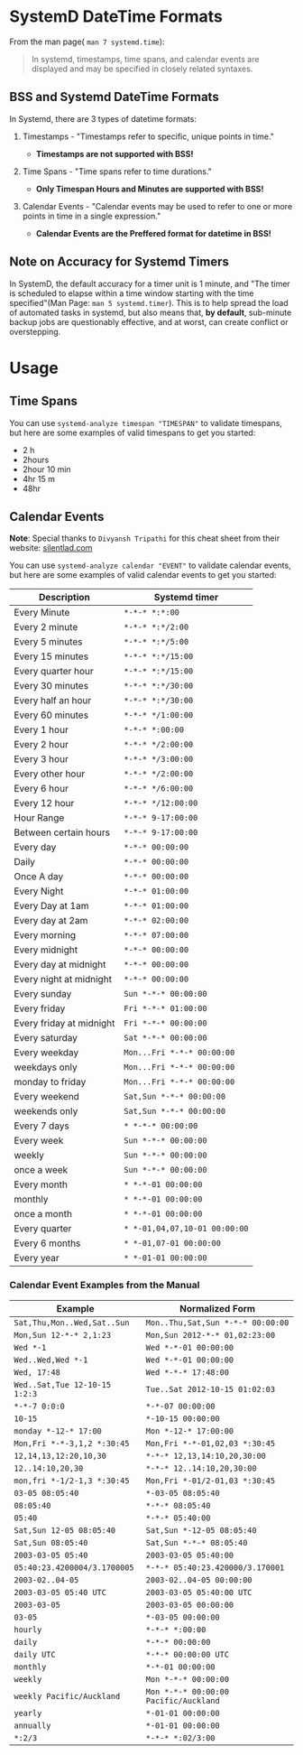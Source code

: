 # SystemD DateTime Formats

From the man page( `man 7 systemd.time`): 

> In systemd, timestamps, time spans, and calendar events are displayed and may be specified in closely related syntaxes.


## BSS and Systemd DateTime Formats
In Systemd, there are 3 types of datetime formats:

1. Timestamps - "Timestamps refer to specific, unique points in time."  
    - **Timestamps are not supported with BSS!**

2. Time Spans - "Time spans refer to time durations." 
    - **Only Timespan Hours and Minutes are supported with BSS!**

3. Calendar Events - "Calendar events may be used to refer to one or more points in time in a single expression."
    - **Calendar Events are the Preffered format for datetime in BSS!**

## Note on Accuracy for Systemd Timers

In SystemD, the default accuracy for a timer unit is 1 minute, and "The timer is scheduled to elapse within a time window starting with the time specified"(Man Page: `man 5 systemd.timer`). This is to help spread the load of automated tasks in systemd, but also means that, **by default**, sub-minute backup jobs are questionably effective, and at worst, can create conflict or overstepping. 

# Usage

## Time Spans

You can use `systemd-analyze timespan "TIMESPAN"` to validate timespans, but here are some examples of valid timespans to get you started:

- 2 h
- 2hours
- 2hour 10 min
- 4hr 15 m
- 48hr

## Calendar Events

**Note**: Special thanks to `Divyansh Tripathi` for this cheat sheet from their website: [silentlad.com](https://silentlad.com/systemd-timers-oncalendar-(cron)-format-explained)

You can use `systemd-analyze calendar "EVENT"` to validate calendar events, but here are some examples of valid calendar events to get you started:

| Description |Systemd timer|
|---|---|
|Every Minute|`*-*-* *:*:00`|
|Every 2 minute|`*-*-* *:*/2:00`|
|Every 5 minutes|`*-*-* *:*/5:00`|
|Every 15 minutes|`*-*-* *:*/15:00`|
|Every quarter hour|`*-*-* *:*/15:00`|
|Every 30 minutes|`*-*-* *:*/30:00`|
|Every half an hour|`*-*-* *:*/30:00`|
|Every 60 minutes|`*-*-* */1:00:00`|
|Every 1 hour|`*-*-* *:00:00`|
|Every 2 hour|`*-*-* */2:00:00`|
|Every 3 hour|`*-*-* */3:00:00`|
|Every other hour|`*-*-* */2:00:00`|
|Every 6 hour|`*-*-* */6:00:00`|
|Every 12 hour|`*-*-* */12:00:00`|
|Hour Range|`*-*-* 9-17:00:00`|
|Between certain hours|`*-*-* 9-17:00:00`|
|Every day|`*-*-* 00:00:00`|
|Daily|`*-*-* 00:00:00`|
|Once A day|`*-*-* 00:00:00`|
|Every Night|`*-*-* 01:00:00`|
|Every Day at 1am|`*-*-* 01:00:00`|
|Every day at 2am|`*-*-* 02:00:00`|
|Every morning|`*-*-* 07:00:00`|
|Every midnight|`*-*-* 00:00:00`|
|Every day at midnight|`*-*-* 00:00:00`|
|Every night at midnight|`*-*-* 00:00:00`|
|Every sunday|`Sun *-*-* 00:00:00`|
|Every friday|`Fri *-*-* 01:00:00`|
|Every friday at midnight|`Fri *-*-* 00:00:00`|
|Every saturday|`Sat *-*-* 00:00:00`|
|Every weekday|`Mon...Fri *-*-* 00:00:00`|
|weekdays only|`Mon...Fri *-*-* 00:00:00`|
|monday to friday|`Mon...Fri *-*-* 00:00:00`|
|Every weekend|`Sat,Sun *-*-* 00:00:00`|
|weekends only|`Sat,Sun *-*-* 00:00:00`|
|Every 7 days|`* *-*-* 00:00:00`|
|Every week|`Sun *-*-* 00:00:00`|
|weekly|`Sun *-*-* 00:00:00`|
|once a week|`Sun *-*-* 00:00:00`|
|Every month|`* *-*-01 00:00:00`|
|monthly|`* *-*-01 00:00:00`|
|once a month|`* *-*-01 00:00:00`|
|Every quarter|`* *-01,04,07,10-01 00:00:00`|
|Every 6 months|`* *-01,07-01 00:00:00`|
|Every year|`* *-01-01 00:00:00`|

### Calendar Event Examples from the Manual

| Example | Normalized Form |
| - | - |
| `Sat,Thu,Mon..Wed,Sat..Sun` | `Mon..Thu,Sat,Sun *-*-* 00:00:00`|
| `Mon,Sun 12-*-* 2,1:23`| `Mon,Sun 2012-*-* 01,02:23:00` |
| `Wed *-1` | `Wed *-*-01 00:00:00`|
| `Wed..Wed,Wed *-1`| `Wed *-*-01 00:00:00`|
| `Wed, 17:48` | `Wed *-*-* 17:48:00` |
| `Wed..Sat,Tue 12-10-15 1:2:3` | `Tue..Sat 2012-10-15 01:02:03` |
| `*-*-7 0:0:0`| `*-*-07 00:00:00` |
| `10-15` | `*-10-15 00:00:00`|
| `monday *-12-* 17:00`| `Mon *-12-* 17:00:00`|
| `Mon,Fri *-*-3,1,2 *:30:45` | `Mon,Fri *-*-01,02,03 *:30:45` |
| `12,14,13,12:20,10,30` | `*-*-* 12,13,14:10,20,30:00`|
| `12..14:10,20,30` | `*-*-* 12..14:10,20,30:00`|
| `mon,fri *-1/2-1,3 *:30:45` | `Mon,Fri *-01/2-01,03 *:30:45` |
| `03-05 08:05:40`| `*-03-05 08:05:40`|
| `08:05:40`| `*-*-* 08:05:40`|
| `05:40` | `*-*-* 05:40:00`|
| `Sat,Sun 12-05 08:05:40` | `Sat,Sun *-12-05 08:05:40`|
| `Sat,Sun 08:05:40`| `Sat,Sun *-*-* 08:05:40`|
| `2003-03-05 05:40`| `2003-03-05 05:40:00`|
| `05:40:23.4200004/3.1700005`| `*-*-* 05:40:23.420000/3.170001` |
| `2003-02..04-05`| `2003-02..04-05 00:00:00` |
| `2003-03-05 05:40 UTC` | `2003-03-05 05:40:00 UTC` |
| `2003-03-05` | `2003-03-05 00:00:00`|
| `03-05` | `*-03-05 00:00:00`|
| `hourly`| `*-*-* *:00:00` |
| `daily` | `*-*-* 00:00:00`|
| `daily UTC`| `*-*-* 00:00:00 UTC` |
| `monthly` | `*-*-01 00:00:00` |
| `weekly`| `Mon *-*-* 00:00:00` |
| `weekly Pacific/Auckland`| `Mon *-*-* 00:00:00 Pacific/Auckland` |
| `yearly`| `*-01-01 00:00:00`|
| `annually`| `*-01-01 00:00:00`|
| `*:2/3` | `*-*-* *:02/3:00` |
